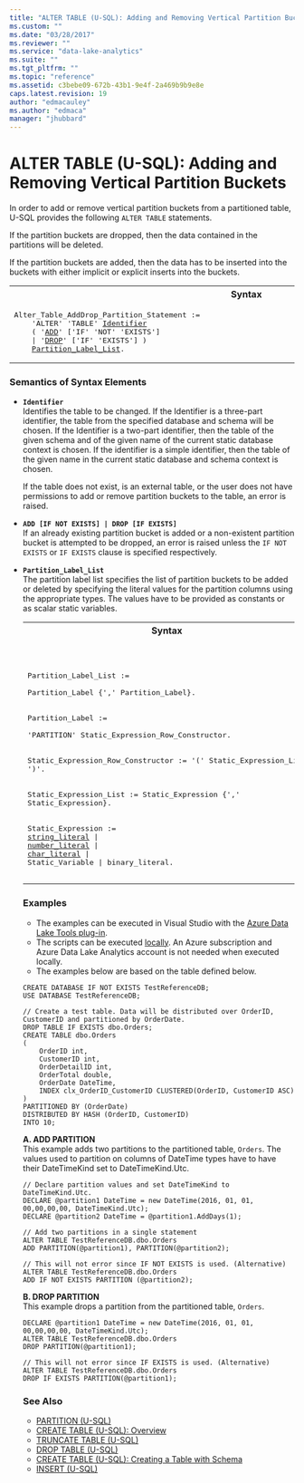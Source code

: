 ```yaml
---
title: "ALTER TABLE (U-SQL): Adding and Removing Vertical Partition Buckets | Microsoft Docs"
ms.custom: ""
ms.date: "03/28/2017"
ms.reviewer: ""
ms.service: "data-lake-analytics"
ms.suite: ""
ms.tgt_pltfrm: ""
ms.topic: "reference"
ms.assetid: c3bebe09-672b-43b1-9e4f-2a469b9b9e8e
caps.latest.revision: 19
author: "edmacauley"
ms.author: "edmaca"
manager: "jhubbard"
---
```

# ALTER TABLE (U-SQL): Adding and Removing Vertical Partition Buckets
In order to add or remove vertical partition buckets from a partitioned table, U-SQL provides the following `ALTER TABLE` statements.  
  
If the partition buckets are dropped, then the data contained in the partitions will be deleted.   
  
If the partition buckets are added, then the data has to be inserted into the buckets with either implicit or explicit inserts into the buckets.  

<table><th>Syntax</th><tr><td><pre>
Alter_Table_AddDrop_Partition_Statement :=                                                               
    'ALTER' 'TABLE' <a href="#ident">Identifier</a>   
    ( '<a href="#add_drop">ADD</a>' ['IF' 'NOT' 'EXISTS']   
    | '<a href="#add_drop">DROP</a>' ['IF' 'EXISTS'] )  
    <a href="#partition_label_list">Partition_Label_List</a>.  
</pre></td></tr></table>

### Semantics of Syntax Elements  
-    <a name="ident"></a>**`Identifier`**   
Identifies the table to be changed. If the Identifier is a three-part identifier, the table from the specified database and schema will be chosen. If the Identifier is a two-part identifier, then the table of the given schema and of the given name of the current static database context is chosen. If the identifier is a simple identifier, then the table of the given name in the current static database and schema context is chosen.  
    
        If the table does not exist, is an external table, or the user does not have permissions to add or remove partition buckets to the table, an error is raised.  
  
-    <a name="add_drop"></a>**`ADD [IF NOT EXISTS] | DROP [IF EXISTS]`**  
    If an already existing partition bucket is added or a non-existent partition bucket is attempted to be dropped, an error is raised unless the `IF NOT EXISTS` or `IF EXISTS` clause is specified respectively.  
  
- <a name="partition_label_list"></a>**`Partition_Label_List`**  
The partition label list specifies the list of partition buckets to be added or deleted by specifying the literal values for the partition columns using the appropriate types. The values have to be provided as constants or as scalar static variables.
   <table><th>Syntax</th><tr><td><pre>
Partition_Label_List :=                                                                             
    Partition_Label {',' Partition_Label}.<br />  
Partition_Label :=                                                              
    'PARTITION' Static_Expression_Row_Constructor.<br />  
Static_Expression_Row_Constructor := 
    '(' Static_Expression_List ')'.<br />      
Static_Expression_List := 
    Static_Expression {',' Static_Expression}.<br />  
Static_Expression := 
    <a href="textual-types-and-literals.md">string_literal</a> | <a href="numeric-types-and-literals.md">number_literal</a> | <a href="textual-types-and-literals.md">char_literal</a> | Static_Variable | binary_literal.
</pre></td></tr></table> 
  
### Examples
- The examples can be executed in Visual Studio with the [Azure Data Lake Tools plug-in](https://www.microsoft.com/download/details.aspx?id=49504).  
- The scripts can be executed [locally](https://docs.microsoft.com/azure/data-lake-analytics/data-lake-analytics-data-lake-tools-get-started#run-u-sql-locally).  An Azure subscription and Azure Data Lake Analytics account is not needed when executed locally.
- The examples below are based on the table defined below.  
```
CREATE DATABASE IF NOT EXISTS TestReferenceDB;
USE DATABASE TestReferenceDB; 

// Create a test table. Data will be distributed over OrderID, CustomerID and partitioned by OrderDate.
DROP TABLE IF EXISTS dbo.Orders;
CREATE TABLE dbo.Orders
(
    OrderID int,
    CustomerID int,
    OrderDetailID int,
    OrderTotal double,
    OrderDate DateTime,
    INDEX clx_OrderID_CustomerID CLUSTERED(OrderID, CustomerID ASC)
)
PARTITIONED BY (OrderDate)
DISTRIBUTED BY HASH (OrderID, CustomerID) 
INTO 10;
```

**A.    ADD PARTITION**   
This example adds two partitions to the partitioned table, `Orders`.  The values used to partition on columns of DateTime types have to have their DateTimeKind set to DateTimeKind.Utc.
```
// Declare partition values and set DateTimeKind to DateTimeKind.Utc.
DECLARE @partition1 DateTime = new DateTime(2016, 01, 01, 00,00,00,00, DateTimeKind.Utc);
DECLARE @partition2 DateTime = @partition1.AddDays(1);

// Add two partitions in a single statement
ALTER TABLE TestReferenceDB.dbo.Orders
ADD PARTITION(@partition1), PARTITION(@partition2);

// This will not error since IF NOT EXISTS is used. (Alternative)
ALTER TABLE TestReferenceDB.dbo.Orders
ADD IF NOT EXISTS PARTITION (@partition2);
```

**B.    DROP PARTITION**   
This example drops a partition from the partitioned table, `Orders`.
```
DECLARE @partition1 DateTime = new DateTime(2016, 01, 01, 00,00,00,00, DateTimeKind.Utc);
ALTER TABLE TestReferenceDB.dbo.Orders
DROP PARTITION(@partition1);

// This will not error since IF EXISTS is used. (Alternative)
ALTER TABLE TestReferenceDB.dbo.Orders
DROP IF EXISTS PARTITION(@partition1);
```
  
### See Also  
* [PARTITION (U-SQL)](partition-u-sql.md)  
* [CREATE TABLE (U-SQL): Overview](create-table-u-sql-overview.md)  
* [TRUNCATE TABLE (U-SQL)](truncate-table-u-sql.md)
* [DROP TABLE (U-SQL)](drop-table-u-sql.md) 
* [CREATE TABLE (U-SQL): Creating a Table with Schema](create-table-u-sql-creating-a-table-with-schema.md)  
* [INSERT (U-SQL)](insert-u-sql.md) 

